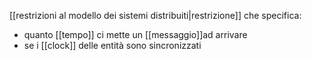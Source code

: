 [[restrizioni al modello dei sistemi distribuiti|restrizione]] che specifica:
- quanto [[tempo]] ci mette un [[messaggio]]ad arrivare
- se i [[clock]] delle entità sono sincronizzati
